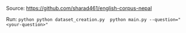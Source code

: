 Source: https://github.com/sharad461/english-corpus-nepal


Run:
``python
python dataset_creation.py 
python main.py --question="<your-question>"
``
